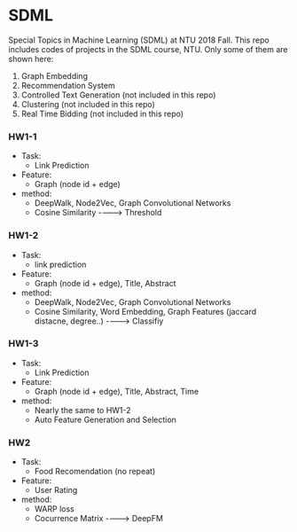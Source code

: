 # SDML  
Special Topics in Machine Learning (SDML) at NTU 2018 Fall.
This repo includes codes of projects in the SDML course, NTU. Only some of them are shown here:
   1. Graph Embedding
   2. Recommendation System
   3. Controlled Text Generation (not included in this repo)
   4. Clustering (not included in this repo)
   5. Real Time Bidding (not included in this repo)
   
### HW1-1   
* Task: 
  * Link Prediction
* Feature: 
  * Graph (node id + edge)
* method: 
  * DeepWalk, Node2Vec, Graph Convolutional Networks
  * Cosine Similarity ----> Threshold

### HW1-2   
* Task: 
  * link prediction
* Feature: 
  * Graph (node id + edge), Title, Abstract
* method: 
  * DeepWalk, Node2Vec, Graph Convolutional Networks
  * Cosine Similarity, Word Embedding, Graph Features (jaccard distacne, degree..) ----> Classifiy

### HW1-3  
* Task: 
  * Link Prediction
* Feature: 
  * Graph (node id + edge), Title, Abstract, Time
* method:
  * Nearly the same to HW1-2
  * Auto Feature Generation and Selection

### HW2
* Task: 
  * Food Recomendation (no repeat)
* Feature: 
  * User Rating
* method: 
  * WARP loss
  * Cocurrence Matrix ----> DeepFM
